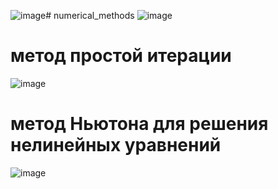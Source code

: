 ![image](https://github.com/Hoaihx123/numerical_methods/assets/99666261/c3a0d9fd-ce1f-455f-acbe-903ec43a10f1)# numerical_methods
![image](https://github.com/Hoaihx123/numerical_methods/assets/99666261/62c80a27-28f9-427d-b6b9-269046ebe749)
# метод простой итерации
![image](https://github.com/Hoaihx123/numerical_methods/assets/99666261/e065c323-f2a0-4511-b74f-825847a7a417)
# метод Ньютона для решения нелинейных уравнений
![image](https://github.com/Hoaihx123/numerical_methods/assets/99666261/c28e7c8c-352b-4ce1-a765-aed3b5fad27c)

